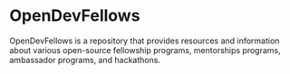 # OpenDevFellows
OpenDevFellows is a repository that provides resources and information about various open-source fellowship programs, mentorships programs, ambassador programs, and hackathons.
